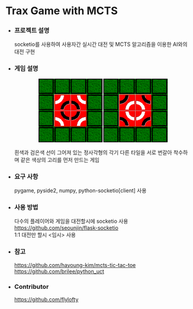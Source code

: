 # Trax Game with MCTS

+ ### 프로젝트 설명
  socketio를 사용하여 사용자간 실시간 대전 및 MCTS 알고리즘을 이용한 AI와의 대전 구현

+ ### 게임 설명
  <p align="center"><img src="/Tiles/title_merge.png"></p>
  흰색과 검은색 선이 그어져 있는 정사각형의 각기 다른 타일을 서로 번갈아 착수하며 같은 색상의 고리를 먼저 만드는 게임
  
+ ### 요구 사항
  pygame, pyside2, numpy, python-socketio[client] 사용

+ ### 사용 방법
  다수의 플레이어와 게임을 대전할시에 socketio 사용 <https://github.com/seounjin/flask-socketio>    
  1:1 대전만 할시 <임시> 사용
  
+ ### 참고
  <https://github.com/hayoung-kim/mcts-tic-tac-toe>  
  <https://github.com/brilee/python_uct>

+ ### Contributor
  <https://github.com/flylofty>
  


